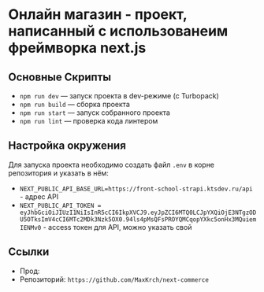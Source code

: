 # Онлайн магазин - проект, написанный с использованеим фреймворка next.js

## Основные Скрипты

- `npm run dev` — запуск проекта в dev-режиме (с Turbopack)  
- `npm run build` — сборка проекта  
- `npm run start` — запуск собранного проекта  
- `npm run lint` — проверка кода линтером  

## Настройка окружения

Для запуска проекта необходимо создать файл `.env` в корне репозитория и указать в нём:  
- `NEXT_PUBLIC_API_BASE_URL=https://front-school-strapi.ktsdev.ru/api` - адрес API
- `NEXT_PUBLIC_API_TOKEN = eyJhbGciOiJIUzI1NiIsInR5cCI6IkpXVCJ9.eyJpZCI6MTQ0LCJpYXQiOjE3NTgzODU5OTksImV4cCI6MTc2MDk3Nzk5OX0.94ls4pMsQFsPROYQMCqopYXkc5onHx3MQuiemIENMv0` - access токен для API, можно указать свой

## Ссылки

- Прод:   
- Репозиторий: `https://github.com/MaxKrch/next-commerce`  
